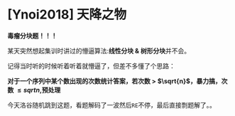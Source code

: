 # [Ynoi2018] 天降之物

**毒瘤分块题！！！**

某天突然想起集训时讲过的懵逼算法:**线性分块 & 树形分块**并不会。

记得当时听的时候听着听着就懵逼了，但差不多懂了个思路：

**对于一个序列中某个数出现的次数统计答案，若次数 > $\sqrt{n}$，暴力搞，次数 $\leq sqrt{n}$,预处理**

今天洛谷随机跳到这题，看题解码了一波然后`RE`不停，最后直接剽题解了。。
